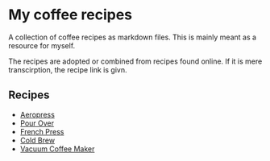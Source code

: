 # My coffee recipes

A collection of coffee recipes as markdown files. This is mainly meant as a resource for myself.

The recipes are adopted or combined from recipes found online. If it is mere transcirption, the recipe link is givn.


## Recipes

- [Aeropress](Aeropress.md)
- [Pour Over](PourOver.md)
- [French Press](FrenchPress.md)
- [Cold Brew](ColdBrew.md)
- [Vacuum Coffee Maker](VacuumCoffeeMaker.md)
